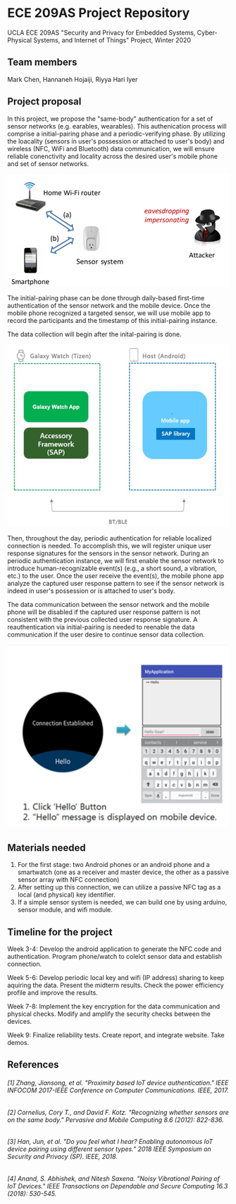 # ECE 209AS Project Repository 
UCLA ECE 209AS "Security and Privacy for Embedded Systems, Cyber-Physical Systems, and Internet of Things" Project, Winter 2020


## Team members
Mark Chen, Hannaneh Hojaiji, Riyya Hari Iyer


## Project proposal

In this project, we propose the "same-body" authentication for a set of sensor networks (e.g. earables, wearables). 
This authenication process will comprise a initial-pairing phase and a periodic-verifying phase. By utilizing the loacality (sensors in user's possession or attached to user's body) and wireless (NFC, WiFi and Bluetooth) data communication, we will ensure reliable conenctivity and locality across the desired user's mobile phone and set of sensor networks.  

![System flowchart](https://github.com/HannaHojaiji/EE-209AS/blob/master/System%20flowchart.png)

The initial-pairing phase can be done through daily-based first-time authentication of the sensor network and the mobile device. Once the mobile phone recognized a targeted sensor, we will use mobile app to record the participants and the timestamp of this initial-pairing instance.

The data collection will begin after the inital-pairing is done.

![established communication setup with smartwatch](https://github.com/HannaHojaiji/EE-209AS/blob/master/watch%20communication.png)

Then, throughout the day, periodic authentication for reliable localized connection is needed. To accomplish this, we will register unique user response signatures for the sensors in the sensor network. During an periodic authentication instance, we will first enable the sensor network to introduce human-recognizable event(s) (e.g., a short sound, a vibration, etc.) to the user. Once the user receive the event(s), the mobile phone app analyze the captured user response pattern to see if the sensor network is indeed in user's possession or is attached to user's body. 

The data communication between the sensor network and the mobile phone will be disabled if the captured user response pattern is not consistent with the previous collected user response signature. A reauthentication via initial-pairing is needed to reenable the data communication if the user desire to continue sensor data collection. 

![established communication with the watch](https://github.com/HannaHojaiji/EE-209AS/blob/master/established%20communication.png)


## Materials needed
1) For the first stage: two Android phones or an android phone and a smartwatch (one as a receiver and master device, the other as a passive sensor array with NFC connection)
2) After setting up this connection, we can utilize a passive NFC tag as a local (and physical) key identifier.
3) If a simple sensor system is needed, we can build one by using arduino, sensor module, and wifi module. 

## Timeline for the project
Week 3-4: Develop the android application to generate the NFC code and authentication. Program phone/watch to colelct sensor data and establish connection. 

Week 5-6: Develop periodic local key and wifi (IP address) sharing to keep aquiring the data. Present the midterm results. Check the power efficiency profile and improve the results.

Week 7-8: Implement the key encryption for the data communication and physical checks. Modify and amplify the security checks between the devices. 

Week 9: Finalize reliability tests. Create report, and integrate website. Take demos. 

## References
###### [1] Zhang, Jiansong, et al. "Proximity based IoT device authentication." IEEE INFOCOM 2017-IEEE Conference on Computer Communications. IEEE, 2017.
###### [2] Cornelius, Cory T., and David F. Kotz. "Recognizing whether sensors are on the same body." Pervasive and Mobile Computing 8.6 (2012): 822-836.
###### [3] Han, Jun, et al. "Do you feel what I hear? Enabling autonomous IoT device pairing using different sensor types." 2018 IEEE Symposium on Security and Privacy (SP). IEEE, 2018.
###### [4] Anand, S. Abhishek, and Nitesh Saxena. "Noisy Vibrational Pairing of IoT Devices." IEEE Transactions on Dependable and Secure Computing 16.3 (2018): 530-545.








